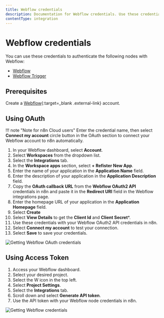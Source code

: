 ```yaml
---
title: Webflow credentials
description: Documentation for Webflow credentials. Use these credentials to authenticate Webflow in n8n, a workflow automation platform.
contentType: integration
---
```


# Webflow credentials

You can use these credentials to authenticate the following nodes with Webflow:

- [Webflow](/integrations/builtin/app-nodes/n8n-nodes-base.webflow/)
- [Webflow Trigger](/integrations/builtin/trigger-nodes/n8n-nodes-base.webflowtrigger/)

## Prerequisites

Create a [Webflow](https://webflow.com/){:target=_blank .external-link} account.

## Using OAuth

!!! note "Note for n8n Cloud users"
    Enter the credential name, then select **Connect my account** circle button in the OAuth section to connect your Webflow account to n8n automatically.


1. In your Webflow dashboard, select **Account**.
1. Select **Workspaces** from the dropdown list.
1. Select the **Integrations** tab.
1. In the **Workspace apps** section, select **+ Refister New App**.
1. Enter the name of your application in the **Application Name** field.
1. Enter the description of your application in the **Application Description** field.
1. Copy the **OAuth callback URL** from the **Webflow OAuth2 API** credentials in n8n and paste it in the **Redirect URI** field in the Webflow integrations page.
1. Enter the homepage URL of your application in the **Application Homepage** field.
1. Select **Create**
1. Select **View Details** to get the **Client Id** and **Client Secret***.
1. Use these credentials with your Webflow OAuth2 API credentials in n8n.
1. Select **Connect my account** to test your connection.
1. Select **Save** to save your credentials.

![Getting Webflow OAuth credentials](/_images/integrations/builtin/credentials/webflow/using-oauth.gif)

## Using Access Token

1. Access your Webflow dashboard.
2. Select your desired project.
3. Select the W icon in the top left.
4. Select **Project Settings**.
5. Select the **Integrations** tab.
6. Scroll down and select **Generate API token**.
7. Use the API token with your Webflow node credentials in n8n.

![Getting Webflow credentials](/_images/integrations/builtin/credentials/webflow/using-access-token.gif)

